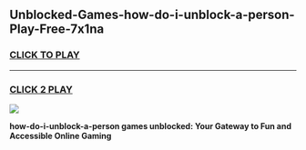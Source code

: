 
## Unblocked-Games-how-do-i-unblock-a-person-Play-Free-7x1na
<h3>
<a href="https://premium76.site?title=how-do-i-unblock-a-person&ref=21A">CLICK TO PLAY</a></h3>
<hr>

<h3>
<a href="https://premium76.site?title=how-do-i-unblock-a-person&ref=21A">CLICK 2 PLAY</a>
  
</h3>

<a href="https://premium76.site?title=how-do-i-unblock-a-person&ref=21A"><img src="https://clearcache.store/games.png"></a>


**how-do-i-unblock-a-person games unblocked: Your Gateway to Fun and Accessible Online Gaming**
